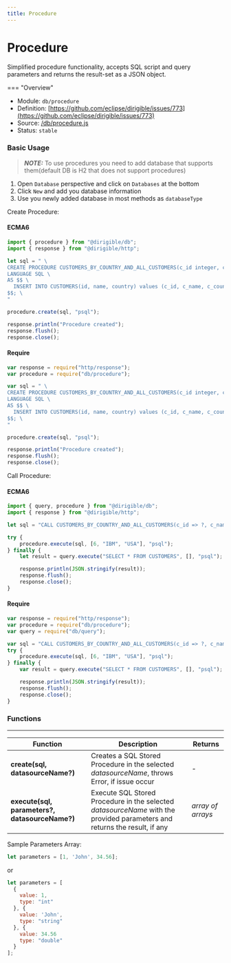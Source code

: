 ```yaml
---
title: Procedure
---
```


Procedure
===


Simplified procedure functionality, accepts SQL script and query parameters and returns the result-set as a JSON object.

=== "Overview"
- Module: `db/procedure`
- Definition: [https://github.com/eclipse/dirigible/issues/773](https://github.com/eclipse/dirigible/issues/773)
- Source: [/db/procedure.js](https://github.com/eclipse/dirigible/blob/master/components/api-database/src/main/resources/META-INF/dirigible/db/procedure.js)
- Status: `stable`


### Basic Usage

> **_NOTE:_** To use procedures you need to add database that supports them(default DB is H2 that does not support procedures)

1. Open `Database` perspective and click on `Databases` at the bottom
2. Click `New` and add you database information
3. Use you newly added database in most methods as `databaseType`

Create Procedure:

#### ECMA6

```javascript
import { procedure } from "@dirigible/db";
import { response } from "@dirigible/http";

let sql = " \
CREATE PROCEDURE CUSTOMERS_BY_COUNTRY_AND_ALL_CUSTOMERS(c_id integer, c_name text, c_country text) \
LANGUAGE SQL \
AS $$ \
  INSERT INTO CUSTOMERS(id, name, country) values (c_id, c_name, c_country); \
$$; \
"

procedure.create(sql, "psql");

response.println("Procedure created");
response.flush();
response.close();
```

#### Require

```javascript
var response = require("http/response");
var procedure = require("db/procedure");

var sql = " \
CREATE PROCEDURE CUSTOMERS_BY_COUNTRY_AND_ALL_CUSTOMERS(c_id integer, c_name text, c_country text) \
LANGUAGE SQL \
AS $$ \
  INSERT INTO CUSTOMERS(id, name, country) values (c_id, c_name, c_country); \
$$; \
"

procedure.create(sql, "psql");

response.println("Procedure created");
response.flush();
response.close();
```

Call Procedure:

#### ECMA6

```javascript
import { query, procedure } from "@dirigible/db";
import { response } from "@dirigible/http";

let sql = "CALL CUSTOMERS_BY_COUNTRY_AND_ALL_CUSTOMERS(c_id => ?, c_name => ?, c_country => ?)";

try {
    procedure.execute(sql, [6, "IBM", "USA"], "psql");
} finally {
    let result = query.execute("SELECT * FROM CUSTOMERS", [], "psql");

    response.println(JSON.stringify(result));
    response.flush();
    response.close();
}
```

#### Require

```javascript
var response = require("http/response");
var procedure = require("db/procedure");
var query = require("db/query");

var sql = "CALL CUSTOMERS_BY_COUNTRY_AND_ALL_CUSTOMERS(c_id => ?, c_name => ?, c_country => ?)";
try {
    procedure.execute(sql, [6, "IBM", "USA"], "psql");
} finally {
    var result = query.execute("SELECT * FROM CUSTOMERS", [], "psql");

    response.println(JSON.stringify(result));
    response.flush();
    response.close();
}
```

### Functions

---

Function     | Description | Returns
------------ | ----------- | --------
**create(sql, datasourceName?)**   | Creates a SQL Stored Procedure in the selected *datasourceName*, throws Error, if issue occur | *-*
**execute(sql, parameters?, datasourceName?)**   | Execute SQL Stored Procedure in the selected *datasourceName* with the provided parameters and returns the result, if any | *array of arrays*

Sample Parameters Array:

```javascript
let parameters = [1, 'John', 34.56];
```

or
```javascript
let parameters = [
  {
    value: 1,
    type: "int"
  }, {
    value: 'John',
    type: "string"
  }, {
    value: 34.56
    type: "double"
  }
];
```
